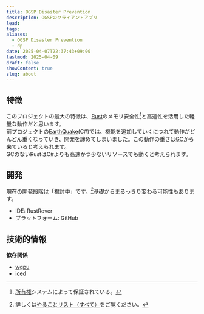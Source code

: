 ```yaml
---
title: OGSP Disaster Prevention
description: OGSPのクライアントアプリ
lead: 
tags: 
aliases:
  - OGSP Disaster Prevention
  - dp
date: 2025-04-07T22:37:43+09:00
lastmod: 2025-04-09
draft: false
showContent: true
slug: about
---
```

## 特徴
このプロジェクトの最大の特徴は、[Rust](../../../../develop/Knowledge/lang/programming/Rust/Rust.md)のメモリ安全性[^1]と高速性を活用した軽量な動作だと思います。  
前プロジェクトの[EarthQuake](../../previous/EarthQuake/EarthQuake.desktop.md)(C#)では、機能を追加していくにつれて動作がどんどん重くなっていき、開発を諦めてしまいました。この動作の重さは[GC](../../../../develop/Knowledge/lang/programming/ガベージコレクション.md)から来ていると考えられます。  
GCのないRustはC#よりも高速かつ少ないリソースでも動くと考えられます。
## 開発
現在の開発段階は「検討中」です。[^2]基礎からまるっきり変わる可能性もあります。
- IDE: RustRover
- プラットフォーム: GitHub
## 技術的情報
**依存関係**
- [wgpu](../../../../develop/Knowledge/libs/wgpu/wgpu.md)
- [iced](../../../../develop/Knowledge/libs/ui/iced/iced.md)

[^1]: [所有権](../../../../develop/Knowledge/lang/programming/Rust/所有権.md)システムによって保証されている。
[^2]: 詳しくは[やることリスト（すべて）](../../../../やることリスト（すべて）.md)をご覧ください。
